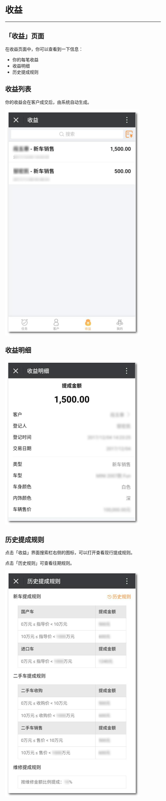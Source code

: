 # **收益**

---

<extoc></extoc>

## 「收益」页面

在收益页面中，你可以查看到一下信息：

* 你的每笔收益
* 收益明细
* 历史提成规则

## 收益列表

你的收益会在客户成交后，由系统自动生成。

![](/assets/收益.png)

## 收益明细

![](/assets/收益-明细.png)

## 历史提成规则

点击「收益」界面搜索栏右侧的图标，可以打开查看现行提成规则。

点击「历史规则」可查看往期规则。

![](/assets/收益-提成规则.png)

